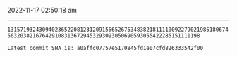 2022-11-17 02:50:18 am

---

`13157193243094023652208123120915565267534838218111100922790219851806745632038216764291083136729453293093050690593055422285151111198`

`Latest commit SHA is: a0affc07757e5170845fd1e07cfd826333542f00 `
